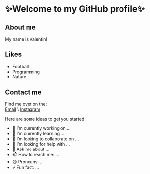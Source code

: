 # ✨Welcome to my GitHub profile✨

## About me
My name is Valentin! 

## Likes
* Football
* Programming
* Nature

## Contact me
Find me over on the:\
[Email]()
\ [Instagram]()

Here are some ideas to get you started:

- 🔭 I’m currently working on ...
- 🌱 I’m currently learning ...
- 👯 I’m looking to collaborate on ...
- 🤔 I’m looking for help with ...
- 💬 Ask me about ...
- 📫 How to reach me: ...
- 😄 Pronouns: ...
- ⚡ Fun fact: ...

